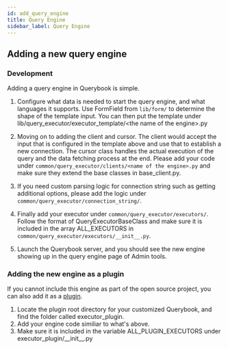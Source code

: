 ```yaml
---
id: add_query_engine
title: Query Engine
sidebar_label: Query Engine
---
```


## Adding a new query engine

### Development

Adding a query engine in Querybook is simple.

1.  Configure what data is needed to start the query engine, and what languages it supports. Use FormField from `lib/form/` to determine the shape of the template input. You can then put the template under lib/query_executor/executor_template/\<the name of the engine\>.py

2.  Moving on to adding the client and cursor. The client would accept the input that is configured in the template above
    and use that to establish a new connection. The cursor class handles the actual execution of the query and the data
    fetching process at the end. Please add your code under `common/query_executor/clients/<name of the engine>.py` and make sure they extend the base classes
    in base_client.py.

3.  If you need custom parsing logic for connection string such as getting additional options, please add the logic under `common/query_executor/connection_string/`.

4.  Finally add your executor under `common/query_executor/executors/`. Follow the format of QueryExecutorBaseClass and make sure it is included in the array ALL_EXECUTORS in `common/query_executor/executors/__init__.py`.

5.  Launch the Querybook server, and you should see the new engine showing up in the query engine page of Admin tools.

### Adding the new engine as a plugin

If you cannot include this engine as part of the open source project, you can also add it as a [plugin](../admin_guide/plugins.md).

1. Locate the plugin root directory for your customized Querybook, and find the folder called executor_plugin.
2. Add your engine code similiar to what's above.
3. Make sure it is included in the variable ALL_PLUGIN_EXECUTORS under executor_plugin/\_\_init\_\_.py
